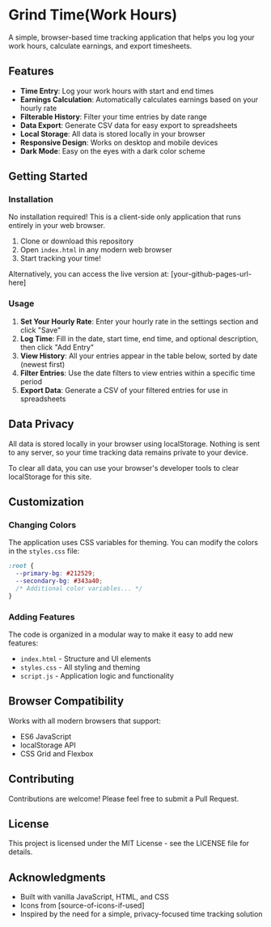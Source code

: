 # Grind Time(Work Hours)

A simple, browser-based time tracking application that helps you log your work hours, calculate earnings, and export timesheets.

## Features

- **Time Entry**: Log your work hours with start and end times
- **Earnings Calculation**: Automatically calculates earnings based on your hourly rate
- **Filterable History**: Filter your time entries by date range
- **Data Export**: Generate CSV data for easy export to spreadsheets
- **Local Storage**: All data is stored locally in your browser
- **Responsive Design**: Works on desktop and mobile devices
- **Dark Mode**: Easy on the eyes with a dark color scheme

## Getting Started

### Installation

No installation required! This is a client-side only application that runs entirely in your web browser.

1. Clone or download this repository
2. Open `index.html` in any modern web browser
3. Start tracking your time!

Alternatively, you can access the live version at: [your-github-pages-url-here]

### Usage

1. **Set Your Hourly Rate**: Enter your hourly rate in the settings section and click "Save"
2. **Log Time**: Fill in the date, start time, end time, and optional description, then click "Add Entry"
3. **View History**: All your entries appear in the table below, sorted by date (newest first)
4. **Filter Entries**: Use the date filters to view entries within a specific time period
5. **Export Data**: Generate a CSV of your filtered entries for use in spreadsheets

## Data Privacy

All data is stored locally in your browser using localStorage. Nothing is sent to any server, so your time tracking data remains private to your device.

To clear all data, you can use your browser's developer tools to clear localStorage for this site.

## Customization

### Changing Colors

The application uses CSS variables for theming. You can modify the colors in the `styles.css` file:

```css
:root {
  --primary-bg: #212529;
  --secondary-bg: #343a40;
  /* Additional color variables... */
}
```

### Adding Features

The code is organized in a modular way to make it easy to add new features:

- `index.html` - Structure and UI elements
- `styles.css` - All styling and theming
- `script.js` - Application logic and functionality

## Browser Compatibility

Works with all modern browsers that support:
- ES6 JavaScript
- localStorage API
- CSS Grid and Flexbox

## Contributing

Contributions are welcome! Please feel free to submit a Pull Request.

## License

This project is licensed under the MIT License - see the LICENSE file for details.

## Acknowledgments

- Built with vanilla JavaScript, HTML, and CSS
- Icons from [source-of-icons-if-used]
- Inspired by the need for a simple, privacy-focused time tracking solution
